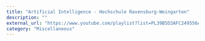 ```yaml
---
title: "Artificial Intelligence - Hochschule Ravensburg-Weingarten"
description: ""
external_url: "https://www.youtube.com/playlist?list=PL39B5D3AFC249556A"
category: "Miscellaneous"
---
```


